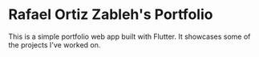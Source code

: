 # Rafael Ortiz Zableh's Portfolio

This is a simple portfolio web app built with Flutter. It showcases some of the projects I've worked on.
